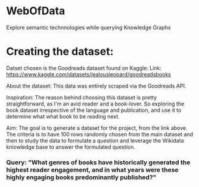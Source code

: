 # WebOfData
Explore semantic technnologies while querying Knowledge Graphs
# Creating the dataset:
Datset chosen is the Goodreads dataset found on Kaggle:
    Link: https://www.kaggle.com/datasets/jealousleopard/goodreadsbooks
    
About the dataset:
This data was entirely scraped via the Goodreads API. 

Inspiration: 
The reason behind choosing this dataset is pretty straightforward, as I'm an avid reader and a book-lover. So exploring the book dataset irrespective of the language and publication, and use it to determine what what book to be reading next.


Aim:
The goal is to generate a dataset for the project, from the link above. The criteria is to have 100 rows randomly chosen from the main dataset and then to study the data to formulate a question and leverage the Wikidata kniowledge base to answer the formulated question.


### Query: "What genres of books have historically generated the highest reader engagement, and in what years were these highly engaging books predominantly published?"
